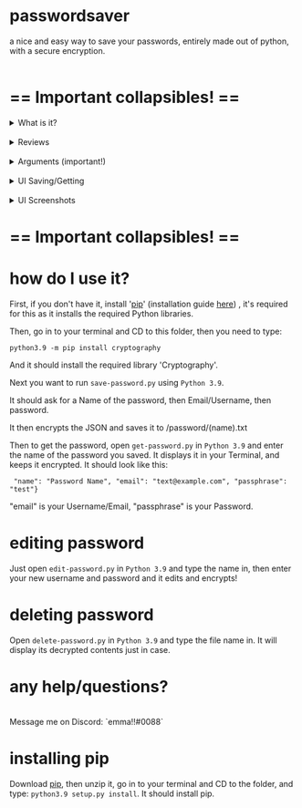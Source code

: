 # passwordsaver
a nice and easy way to save your passwords, entirely made out of python, with a secure encryption.
<br>
<br>
<h1>== Important collapsibles! ==</h1>
<details>
  <summary>What is it?</summary>
PasswordSaver is a semi-secure password saver with encryption created in Python 3.9.
</details>

<br>

<details>
  <summary>Reviews</summary>
  <img width="295" alt="Screenshot 2021-04-07 at 12 40 20" src="https://user-images.githubusercontent.com/61296321/113860879-721c0d00-979e-11eb-808d-8af4c38f6fee.png">
</details>

<br>

<details>
<summary>Arguments (important!)</summary>
<h1>Saving a password with args</h1>
To save a password with args, CD to the folder and type:

`python3.9 save-password.py -S --name NAME --email EMAIL --password PASSWORD`
<br>
.. or type:
`python3.9 save-password.py --help`. All arguments are required for quick saving!
<br>
<h1>Editing a password with args</h1>
To save a password with args, CD to the folder and type:

`python3.9 edit-password.py -E --name NAME`
<br>
.. or type:
`python3.9 edit-password.py --help`. All arguments are required for quick editing!
<br>
<h1>Deleting a password with args</h1>
The same as the other two, CD to the folder and type:

`python3.9 delete-password.py --D --name NAME`
<br>
.. or type:
`python3.9 delete-password.py --help`. Again, all arguments are required for quick deleting!
</details>
<br>
<details>
<summary>UI Saving/Getting</summary>
CD into the folder and type this to get the save UI:

`python3.9 save-gui.py`

You will know when your password saved when it clears the box contents.
To get your password, type:

`python3.9 get-gui.py`

..and enter the name of your password and press Get. Simply press Clear when you have done looking at your password. Editing/Deleting will come soon.
</details>
<br>
<details>
<summary>UI Screenshots</summary>
Here are some screenshots of the new UI:
</details>

<h1>== Important collapsibles! ==</h1>

# how do I use it?

First, if you don't have it, install '[pip](https://github.com/pypa/pip/releases/tag/21.0.1)' (installation guide [here](#installing-pip)) , it's required for this as it installs the required Python libraries.

Then, go in to your terminal and CD to this folder, then you need to type:

`python3.9 -m pip install cryptography`

And it should install the required library 'Cryptography'.

Next you want to run `save-password.py` using `Python 3.9`.

It should ask for a Name of the password, then Email/Username, then password.

It then encrypts the JSON and saves it to /password/(name).txt

Then to get the password, open `get-password.py` in `Python 3.9` and enter the name of the password you saved. It displays it in your Terminal, and keeps it encrypted.
It should look like this:

` "name": "Password Name", "email": "text@example.com", "passphrase": "test"}`

"email" is your Username/Email, "passphrase" is your Password.

# editing password

Just open `edit-password.py` in `Python 3.9` and type the name in, then enter your new username and password and it edits and encrypts!

# deleting password

Open `delete-password.py` in `Python 3.9` and type the file name in. It will display its decrypted contents just in case.

# any help/questions?

<br>
Message me on Discord: `emma!!#0088`

# installing pip

Download [pip](https://github.com/pypa/pip/releases/tag/21.0.1), then unzip it, go in to your terminal and CD to the folder, and type:
`python3.9 setup.py install`. It should install pip.
